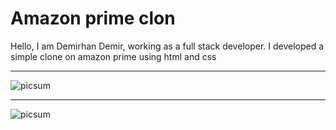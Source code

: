# Amazon prime clon

Hello, I am Demirhan Demir, working as a full stack developer. I developed a simple clone on amazon prime using html and css


********

![picsum ](https://www.webtekno.com/images/editor/default/0002/82/59106b5c4d8770339d2a23c4d948cd1b37c6013b.jpeg)  


********

![picsum](https://beebom.com/wp-content/uploads/2020/07/amazon-prime-video-app-win10.jpg)
